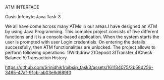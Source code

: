 ATM INTERFACE

Oasis Infobyte Java Task-3

We all have come across many ATMs in our areas.I have designed an ATM by using Java Programming. This complex project consists of five different functions and it is a console-based application. When the system starts the user is prompted with user Login credentials. On entering the details successfully, then ATM functionalities are unlocked. The project allows to perform following operations: 1)Withdraw 2)Deposit 3)Transfer 4)Check Balance 5)Transaction History.

https://github.com/Srinidhik1/oibsip_task3/assets/161134075/3b58d256-3465-47af-91cb-ab03e6d689f0

